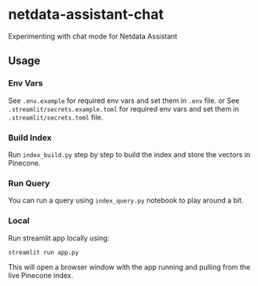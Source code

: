 # netdata-assistant-chat

Experimenting with chat mode for Netdata Assistant

## Usage

### Env Vars

See `.env.example` for required env vars and set them in `.env` file.
or
See `.streamlit/secrets.example.toml` for required env vars and set them in `.streamlit/secrets.toml` file.

### Build Index

Run `index_build.py` step by step to build the index and store the vectors in Pinecone.

### Run Query

You can run a query using `index_query.py` notebook to play around a bit.

### Local

Run streamlit app locally using:

```bash
streamlit run app.py
```

This will open a browser window with the app running and pulling from the live Pinecone index.
